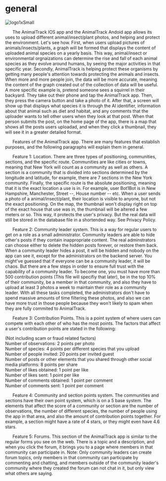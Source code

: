 # general

![logo1xSmall](https://user-images.githubusercontent.com/80968217/118900329-aaa32080-b8de-11eb-92cd-c5c61b174833.png)

  &nbsp;&nbsp;&nbsp;&nbsp;&nbsp;&nbsp;The AnimalTrack IOS app and the AnimalTrack Andoid app allows its uses to upload different animal/insect/plant photos, and helping and protect the environment. Let's see how. First, when users upload pictures of animals/insects/plants, a graph will be formed that displays the content of uploaded animal species on a yearly basis. This way, animal/insect or environmental orgnaizations can determine the rise and fall of each animal species as they evolve around humans, by seeing the major activities in that specific year. Secondly, AnimalTrack is helping protect these organisms by getting many people's attention towards protecting the animals and insects. When more and more people join, the data will be more accurate, meaning the content of the graph created out of the collection of data will be useful. A more specific example is, pretend someone sees a squirrel in their backyard. They take out their phone and tap the AnimalTrack app. Then, they press the camera button and take a photo of it. After that, a screen will show up that displays what species it is through the AI identifier, information about that animal such as diet and habitat, and any comments that the uploader wants to tell other users when they look at that post. When that person submits the post, on the home page of the app, there is a map that shows all the posts users uploadad, and when they click a thumbnail, they will see it in a greater detailed format.
  
  &nbsp;&nbsp;&nbsp;&nbsp;&nbsp;&nbsp;Features of the AnimalTrack app. There are many features that establish purposes, and the following paragraphs will explain them in general.
  
  &nbsp;&nbsp;&nbsp;&nbsp;&nbsp;&nbsp;Feature 1: Location. There are three types of positioning, communities, sections, and the specific route. Communities are like cities or towns, meaning that New York will count as a community as well as others. A section is a community that is divided into sections determined by the longitude and latitude, for example, there are 7 sections in the New York community. Finally, the specific route is the absolute positioning, meaning that it is the exact location a use is in. For example, user Bot1Bot is in New Hampshire, Manchester, Street --, House number -- etc. When a user sends a photo of a animal/insect/plant, their location is visible to anyone, but not the exact positioning. On the map, the thumbnail won't display right on top of the exact house that use was in, the thumbnail will be altered a few meters or so. This way, it protects the user's privacy. But the real data will still be stored in the database file in a shortended way. See Privacy Policy.
  
  &nbsp;&nbsp;&nbsp;&nbsp;&nbsp;&nbsp;Feature 2: Community leader system. This is a way for regular users to get on a role as a small administrator. Community leaders are able to hide other's posts if they contain inappropriate content. The real adminstrators can choose either to delete the hidden posts forever, or restore them back. When a community leader hides a post, it will be hidden and nobody on the app can see it, except for the administrators on the backend server. You might've guessed that if everyone can be a community leader, it will be chaos. But there are a few steps in order to ensure full trust with the capability of a community leader. To become one, you must have more than 500 contribution points (This file will specifiy that later), be in the top 10% of their community, be a member in that community, and also they have to upload at least 3 photos a week to maintain their role as a community leader. With all these tasks completed, the administrators don't have to spend massive amounts of time filtering these photos, and also we can have more trust in those people because they won't likely to spam when they are fully commited to AnimalTrack.
  
  &nbsp;&nbsp;&nbsp;&nbsp;&nbsp;&nbsp;Feature 3: Contribution Points. This is a point system of where users can compete with each other of who has the most points. The factors that affect a user's contribution points are stated in the following:

(Not including scam or fraud related factors)  
Number of observations: 2 points per photo  
Number of species: 4 points per different species that you upload  
Number of people invited: 20 points per invited guest  
Number of posts or other elements that you shared through other social media platforms: 8 points per share  
Number of likes obtained: 1 point per like  
Number of likes sent: 1 point per like  
Number of comments obtained: 1 point per comment  
Number of comments sent: 1 point per comment  

  &nbsp;&nbsp;&nbsp;&nbsp;&nbsp;&nbsp;Feature 4: Community and section points system. The communities and sections have their own point system, which is on a 5 base system. The elements that affect the score of a community or section are the number of observations, the number of different species, the number of people using the app in that area, and also the amount of contribution points together. For example, a section  might have a rate of 4 stars, or they might even have 4.6 stars.
  
  &nbsp;&nbsp;&nbsp;&nbsp;&nbsp;&nbsp;Feature 5: Forums. This section of the AnimalTrack app is similar to the regular forms you see on the web. There is a topic and a description, and when you click the forum, it brings you to a page where members in that community can participate in. Note: Only community leaders can create forum topics, only members in that community can participate by commenting and chatting, and members outside of the community leader's community where they created the forum can not chat in it, but only view what others are saying.
